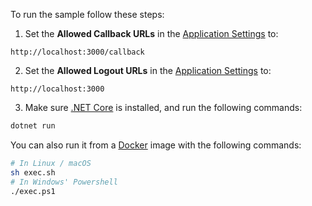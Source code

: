 <!-- markdownlint-disable MD041 -->

To run the sample follow these steps:

1) Set the **Allowed Callback URLs** in the <a href="$manage_url/#/applications/$account.clientId/settings" target="_blank">Application Settings</a> to:

```text
http://localhost:3000/callback
```

2) Set the **Allowed Logout URLs** in the <a href="$manage_url/#/applications/$account.clientId/settings" target="_blank">Application Settings</a> to:

```text
http://localhost:3000
```

3) Make sure <a href="https://www.microsoft.com/net/download" target="_blank">.NET Core</a> is installed, and run the following commands:

```bash
dotnet run
```

You can also run it from a <a href="https://www.docker.com" target="_blank">Docker</a> image with the following commands:

```bash
# In Linux / macOS
sh exec.sh
# In Windows' Powershell
./exec.ps1
```
